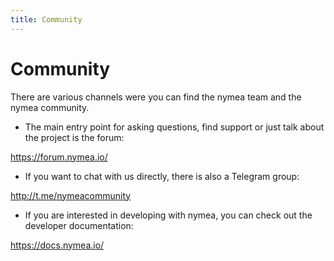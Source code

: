 ```yaml
---
title: Community
---
```


# Community

There are various channels were you can find the nymea team and the nymea community.

* The main entry point for asking questions, find support or just talk about the project is the forum:

https://forum.nymea.io/

* If you want to chat with us directly, there is also a Telegram group:

http://t.me/nymeacommunity

* If you are interested in developing with nymea, you can check out the developer documentation:

https://docs.nymea.io/
